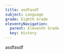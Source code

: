 ```yaml
---
title: asdfasdf
subject: Language
grade: Eighth Grade
eleventyNavigation:
  parent: Eleventh Grade
  key: History
---
```

asdfasdf